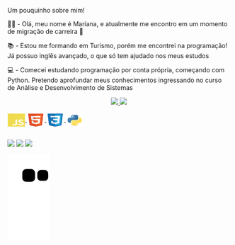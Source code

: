 Um pouquinho sobre mim! 

👋🏻 - Olá, meu nome é Mariana, e atualmente me encontro em um momento de migração de carreira 🎉

📚 - Estou me formando em Turismo, porém me encontrei na programação! Já possuo inglês avançado, o que só tem ajudado nos meus estudos

💻 - Comecei estudando programação por conta própria, começando com Python. Pretendo aprofundar meus conhecimentos ingressando no curso de Análise e Desenvolvimento de Sistemas
<div align="center">
  <a href="https://github.com/marymnis">
  <img height="180em" src="https://github-readme-stats.vercel.app/api?username=marymnis&show_icons=true&theme=omni&include_all_commits=true&count_private=true"/>
  <img height="180em" src="https://github-readme-stats.vercel.app/api/top-langs/?username=marymnis&layout=compact&langs_count=7&theme=omni"/>
</div>
<div style="display: inline_block"><br>
  <img align="center" alt="Javascript" height="30" width="40" src="https://raw.githubusercontent.com/devicons/devicon/master/icons/javascript/javascript-plain.svg">
  <img align="center" alt="HTML" height="30" width="40" src="https://raw.githubusercontent.com/devicons/devicon/master/icons/html5/html5-original.svg">
  <img align="center" alt="CSS" height="30" width="40" src="https://raw.githubusercontent.com/devicons/devicon/master/icons/css3/css3-original.svg">
  <img align="center" alt="Python" height="30" width="40" src="https://raw.githubusercontent.com/devicons/devicon/master/icons/python/python-original.svg">
</div>
  
  ##
 
<div> 
  <a href="https://instagram.com/marymnis" target="_blank"><img src="https://img.shields.io/badge/-Instagram-%23E4405F?style=for-the-badge&logo=instagram&logoColor=white" target="_blank"></a> 
  <a href="https://www.linkedin.com/in/mariana-oliveira-87698a190/" target="_blank"><img src="https://img.shields.io/badge/-LinkedIn-%230077B5?style=for-the-badge&logo=linkedin&logoColor=white" target="_blank"></a>
  <a href = "mailto:marymnis@hotmail.com"><img src="https://img.shields.io/badge/-Gmail-%23333?style=for-the-badge&logo=gmail&logoColor=white" target="_blank"></a> 

  ![snake gif](https://github.com/marymnis/marymnis/blob/output/github-contribution-grid-snake.svg)
 
</div>
